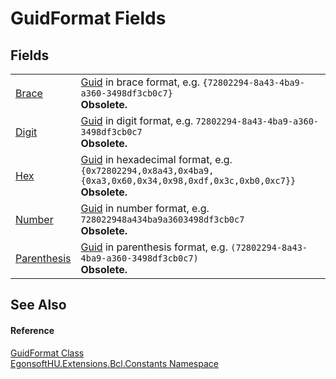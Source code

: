 # GuidFormat Fields




## Fields
<table>
<tr>
<td><a href="F_EgonsoftHU_Extensions_Bcl_Constants_GuidFormat_Brace.md">Brace</a></td>
<td><a href="https://learn.microsoft.com/dotnet/api/system.guid" target="_blank" rel="noopener noreferrer">Guid</a> in brace format, e.g. <code>{72802294-8a43-4ba9-a360-3498df3cb0c7}</code><br /><strong>Obsolete.</strong></td></tr>
<tr>
<td><a href="F_EgonsoftHU_Extensions_Bcl_Constants_GuidFormat_Digit.md">Digit</a></td>
<td><a href="https://learn.microsoft.com/dotnet/api/system.guid" target="_blank" rel="noopener noreferrer">Guid</a> in digit format, e.g. <code>72802294-8a43-4ba9-a360-3498df3cb0c7</code><br /><strong>Obsolete.</strong></td></tr>
<tr>
<td><a href="F_EgonsoftHU_Extensions_Bcl_Constants_GuidFormat_Hex.md">Hex</a></td>
<td><a href="https://learn.microsoft.com/dotnet/api/system.guid" target="_blank" rel="noopener noreferrer">Guid</a> in hexadecimal format, e.g. <code>{0x72802294,0x8a43,0x4ba9,{0xa3,0x60,0x34,0x98,0xdf,0x3c,0xb0,0xc7}}</code><br /><strong>Obsolete.</strong></td></tr>
<tr>
<td><a href="F_EgonsoftHU_Extensions_Bcl_Constants_GuidFormat_Number.md">Number</a></td>
<td><a href="https://learn.microsoft.com/dotnet/api/system.guid" target="_blank" rel="noopener noreferrer">Guid</a> in number format, e.g. <code>728022948a434ba9a3603498df3cb0c7</code><br /><strong>Obsolete.</strong></td></tr>
<tr>
<td><a href="F_EgonsoftHU_Extensions_Bcl_Constants_GuidFormat_Parenthesis.md">Parenthesis</a></td>
<td><a href="https://learn.microsoft.com/dotnet/api/system.guid" target="_blank" rel="noopener noreferrer">Guid</a> in parenthesis format, e.g. <code>(72802294-8a43-4ba9-a360-3498df3cb0c7)</code><br /><strong>Obsolete.</strong></td></tr>
</table>

## See Also


#### Reference
<a href="T_EgonsoftHU_Extensions_Bcl_Constants_GuidFormat.md">GuidFormat Class</a>  
<a href="N_EgonsoftHU_Extensions_Bcl_Constants.md">EgonsoftHU.Extensions.Bcl.Constants Namespace</a>  
